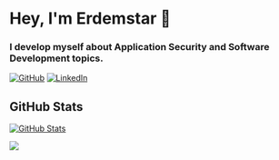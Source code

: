 # Hey, I'm Erdemstar 👋

### I develop myself about Application Security and Software Development topics.

[![GitHub](https://img.shields.io/badge/GitHub-erdemstar-black)](https://github.com/erdemstar)
[![LinkedIn](https://img.shields.io/badge/LinkedIn-erdemstar-blue)](https://www.linkedin.com/in/erdemyildiz/)

## GitHub Stats

[![GitHub Stats](https://github-readme-stats.vercel.app/api?username=erdemstar&&show_icons=true)](https://github.com/erdemstar)

![](https://github-readme-stats.vercel.app/api/top-langs/?username=erdemstar&layout=compact)
